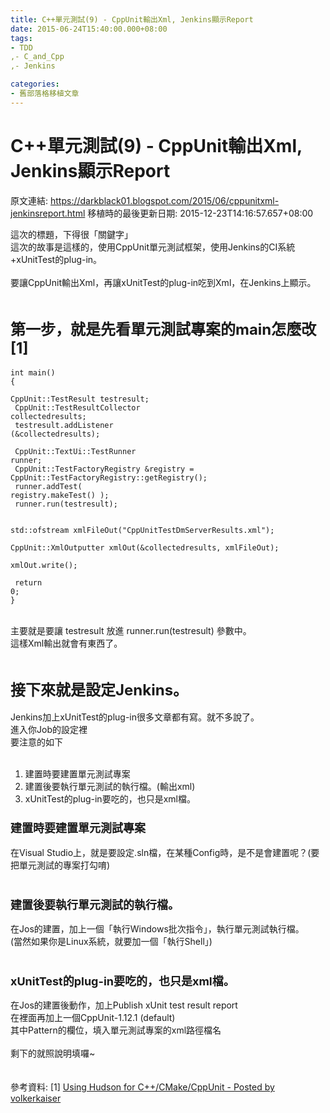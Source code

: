 ```yaml
---
title: C++單元測試(9) - CppUnit輸出Xml, Jenkins顯示Report
date: 2015-06-24T15:40:00.000+08:00
tags: 
- TDD
,- C_and_Cpp
,- Jenkins

categories:
- 舊部落格移植文章
---
```


# C++單元測試(9) - CppUnit輸出Xml, Jenkins顯示Report

原文連結: https://darkblack01.blogspot.com/2015/06/cppunitxml-jenkinsreport.html
移植時的最後更新日期: 2015-12-23T14:16:57.657+08:00

這次的標題，下得很「關鍵字」<br />這次的故事是這樣的，使用CppUnit單元測試框架，使用Jenkins的CI系統+xUnitTest的plug-in。<br /><br />要讓CppUnit輸出Xml，再讓xUnitTest的plug-in吃到Xml，在Jenkins上顯示。<br /><br /><h2><span style="font-size: x-large;">第一步，就是先看單元測試專案的main怎麼改[1] </span></h2><pre class="prettyprint"><code>int main()<br />{<br />    CppUnit::TestResult testresult;<br />    CppUnit::TestResultCollector collectedresults;<br />    testresult.addListener (&amp;collectedresults);<br /><br />    CppUnit::TextUi::TestRunner runner;<br />    CppUnit::TestFactoryRegistry &amp;registry = CppUnit::TestFactoryRegistry::getRegistry();<br />    runner.addTest( registry.makeTest() );<br />    runner.run(testresult);<br /><br />    std::ofstream xmlFileOut("CppUnitTestDmServerResults.xml");<br />    CppUnit::XmlOutputter xmlOut(&amp;collectedresults, xmlFileOut);<br />    xmlOut.write();<br /><br />    return 0;<br />}</code></pre><br />主要就是要讓 testresult 放進 runner.run(testresult) 參數中。<br />這樣Xml輸出就會有東西了。<br /><br /><h2><span style="font-size: x-large;">接下來就是設定Jenkins。</span></h2>Jenkins加上xUnitTest的plug-in很多文章都有寫。就不多說了。<br />進入你Job的設定裡<br />要注意的如下<br /><br /><ol><li>建置時要建置單元測試專案</li><li>建置後要執行單元測試的執行檔。(輸出xml)</li><li>xUnitTest的plug-in要吃的，也只是xml檔。</li></ol><h3><span style="font-size: large;">建置時要建置單元測試專案</span></h3><div>在Visual Studio上，就是要設定.sln檔，在某種Config時，是不是會建置呢？(要把單元測試的專案打勾唷)<br /><br /></div><h3><span style="font-size: large;">建置後要執行單元測試的執行檔。</span></h3>在Jos的建置，加上一個「執行Windows批次指令」，執行單元測試執行檔。<br />(當然如果你是Linux系統，就要加一個「執行Shell」)<br /><br /><h3><span style="font-size: large;">xUnitTest的plug-in要吃的，也只是xml檔。 </span></h3>在Jos的建置後動作，加上Publish xUnit test result report<br />在裡面再加上一個CppUnit-1.12.1 (default)<br />其中Pattern的欄位，填入單元測試專案的xml路徑檔名<br /><br />剩下的就照說明填囉~<br /><br /><br />參考資料: [1] <a href="https://schneide.wordpress.com/2008/09/29/using-hudson-for-ccmakecppunit/">Using Hudson for C++/CMake/CppUnit - Posted by volkerkaiser</a>
